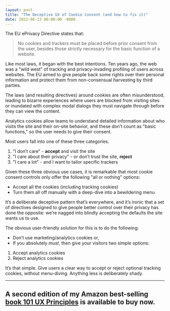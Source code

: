 ```yaml
---
layout: post
title: "The Deceptive UX of Cookie Consent (and how to fix it)"
date: 2022-06-13 00:00:00 -0000
---
```

The EU ePrivacy Directive states that:

> No cookies and trackers must be placed before prior consent from the user, besides those strictly necessary for the basic function of a website.

Like most laws, it began with the best intentions. Ten years ago, the web was a "wild west" of tracking and privacy-invading profiling of users across websites. The EU aimed to give people back some rights over their personal information and protect them from non-consensual harvesting by third parties.

The laws (and resulting directives) around cookies are often misunderstood, leading to bizarre experiences where users are blocked from visiting sites or inundated with complex modal dialogs they must navigate through before they can view the content.

Analytics cookies allow teams to understand detailed information about who visits the site and their on-site behavior, and these don’t count as "basic functions," so the user needs to give their consent. 

Most users fall into one of these three categories.

1. "I don’t care" - **accept** and visit the site
2. "I care about their privacy" - or don’t trust the site, **reject**
3. "I care a lot" - and I want to tailor specific trackers

Given these three obvious use cases, it is remarkable that most cookie consent controls only offer the following "all or nothing" options:

- Accept all the cookies (including tracking cookies)
- Turn them all off manually with a deep-dive into a bewildering menu

It’s a deliberate deceptive pattern that’s everywhere, and it’s ironic that a set of directives designed to give people better control over their privacy has done the opposite: we’re nagged into blindly accepting the defaults the site wants us to use.

The obvious user-friendly solution for this is to do the following:

- Don’t use marketing/analytics cookies or,
- If you absolutely *must*, then give your visitors two simple options:

1. Accept analytics cookies
2. Reject analytics cookies

It’s that simple. Give users a clear way to accept or reject optional tracking cookies, without menu-diving. Anything less is deliberately shady. 

---

## A second edition of my Amazon best-selling [book 101 UX Principles](https://uxbook.io/) is available to buy now.